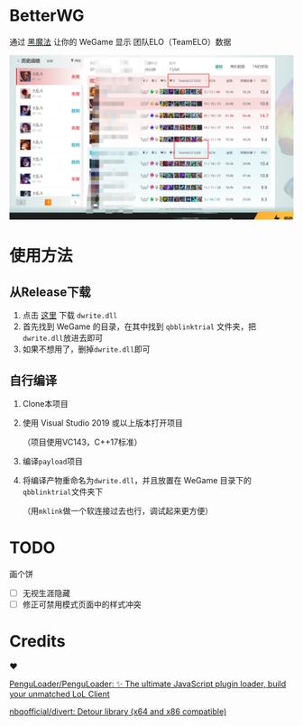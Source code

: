 # BetterWG

通过 [黑魔法](./HOW_IT_WORKS.md) 让你的 WeGame 显示 团队ELO（TeamELO）数据

![](https://raw.githubusercontent.com/BakaFT/hexo-blog-img/main/img/2024/07/11teamelo.png)

# 使用方法

## 从Release下载

1. 点击 [这里](https://github.com/BakaFT/BetterWG/releases/latest) 下载 `dwrite.dll`
2. 首先找到 WeGame 的目录，在其中找到 `qbblinktrial` 文件夹，把`dwrite.dll`放进去即可
3. 如果不想用了，删掉`dwrite.dll`即可

## 自行编译

1. Clone本项目

2. 使用 Visual Studio 2019 或以上版本打开项目

   （项目使用VC143，C++17标准）

3. 编译`payload`项目

4. 将编译产物重命名为`dwrite.dll`，并且放置在 WeGame 目录下的 `qbblinktrial`文件夹下

   （用`mklink`做一个软连接过去也行，调试起来更方便）

# TODO

画个饼

- [ ] 无视生涯隐藏
- [ ] 修正可禁用模式页面中的样式冲突

# Credits

:heart:

[PenguLoader/PenguLoader: ✨ The ultimate JavaScript plugin loader, build your unmatched LoL Client](https://github.com/PenguLoader/PenguLoader/)

[nbqofficial/divert: Detour library (x64 and x86 compatible)](https://github.com/nbqofficial/divert)
